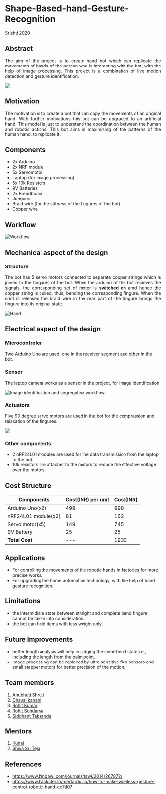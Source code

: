 # Shape-Based-hand-Gesture-Recognition
Srishti 2020

## Abstract
   
   <p align="justify">The aim of the project is to create hand bot which can replicate the movements of hands of the person who is interacting with the bot, with the help of image processing. This project is a combination of live motion detection and gesture identification.</p>

![](https://github.com/Rohit-Kumar-219/Shape-Based-hand-Gesture-Recognition/blob/master/Images/Image%20identification.jpg)

## Motivation 
   <p align="justify">The motivation is to create a bot that can copy the movements of an original hand. With further motivations this bot can be upgraded to an artificial hand. This model is just to understand the coordination between the human and robotic actions. This bot aims in maximising of the patterns of the human hand, to replicate it.</p> 

## Components
   
   - 2x Arduino 
   - 2x NRF module
   - 5x Servomotor
   - Laptop (for image processing)
   - 5x 10k Resistors
   - 9V Batteries
   - 2x Breadboard
   - Jumpers
   - Braid wire (for the stifness of the  fingures of the bot)
   - Copper wire

## Workflow
![Workflow](https://github.com/Rohit-Kumar-219/Shape-Based-hand-Gesture-Recognition/blob/master/Images%20and%20Videos/Images/Workflow.png)

## Mechanical aspect of the design

### Structure
<p align="justify">The bot has 5 servo motors connected to separate copper strings which is joined to the fingures of the bot. When the arduino of the bot recieves the signals, the corresponding set of motor is <b> switched on </b> amd hence the copper string is pulled, thus, bending the corresponding fingure. When the srint is released the braid wire in the rear part of the fingure brings the fingure into its original state.</p>

![Hand](https://github.com/Rohit-Kumar-219/Shape-Based-hand-Gesture-Recognition/blob/master/Images%20and%20Videos/Images/Bot.PNG)

## Electrical aspect of the design
   
### Microcontroler 
   
   Two Arduino Uno are used, one in the receiver segment and other in the bot.

### Sensor 
   
   The laptop camera works as a sensor in the project, for image identification.
   
   
![Image identification and segregation workflow](https://github.com/Rohit-Kumar-219/Shape-Based-hand-Gesture-Recognition/blob/master/Images%20and%20Videos/Images/IP%20process.jpg)
### Actuators 
   
   Five 90 degree servo motors are used in the bot for the comprassion and relaxation of the fingures.
   
 ![](https://github.com/Rohit-Kumar-219/Shape-Based-hand-Gesture-Recognition/blob/master/Images%20and%20Videos/Images/Receiver_circuit_diagram.jpg)

### Other components  
   
   - 2 nRF24L01 modules are used for the data transmission from the laptop to the bot.
   - 10k resistors are attacher to the motors to reduce the effective voltage over the motors.

## Cost Structure

| Components | Cost(INR) per unit | Cost(INR) |
| --- | --- | --- |
| Arduino Uno(x2) | 499 | 998 |
| nRF24L01 module(x2) | 81 | 162 |
| Servo motor(x5) | 149 | 745 |
| 9V Battery | 25 | 25 |
| **Total Cost** | --- | 1930 |

## Applications 
 
   - For conrolling the movements of the robotic hands in factories for more precise works.
   - For upgrading the home automation technology, with the help of hand gesture recognition.

## Limitations
   
   - the intermidiate state between straight and complete bend fingure cannot be taken into consideration.
   - the bot can hold items with less weight only.

## Future Improvements 
   
   - better length analysis will help in judging the semi-bend state,i.e., including the length from the palm point.
   - Image processing can be replaced by ultra sensitive flex sensors and small stepper motors for better precision of the motion.

## Team members 
   1. [Anubhuti Shruti](https://github.com/Anu-123-gif)
   2. [Dhaval kanani](https://github.com/Dhaval-Kanani)
   3. [Rohit Kumar](https://github.com/Rohit-Kumar-219)
   4. [Rohit Sondarva](https://github.com/rohitsndrva)
   5. [Siddhant Taksande](https://github.com/d-siddhant)

## Mentors

   1. [Kunal](https://github.com/Ryuzaki1947)
   2. [Shiva Sri Teja](https://github.com/shivasriteja) 

## References
   
   - https://www.hindawi.com/journals/tswj/2014/267872/
   - https://www.hackster.io/mertarduino/how-to-make-wireless-gesture-control-robotic-hand-cc7d07